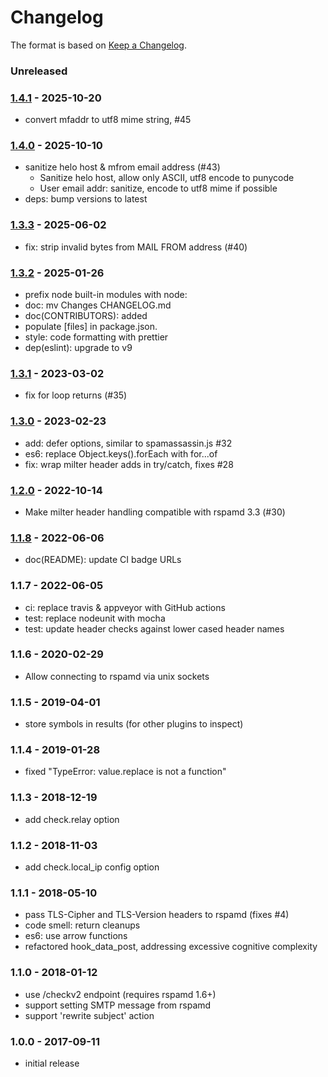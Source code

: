 # Changelog

The format is based on [Keep a Changelog](https://keepachangelog.com/).

### Unreleased

### [1.4.1] - 2025-10-20

- convert mfaddr to utf8 mime string, #45

### [1.4.0] - 2025-10-10

- sanitize helo host & mfrom email address (#43)
  - Sanitize helo host, allow only ASCII, utf8 encode to punycode
  - User email addr: sanitize, encode to utf8 mime if possible
- deps: bump versions to latest

### [1.3.3] - 2025-06-02

- fix: strip invalid bytes from MAIL FROM address (#40)

### [1.3.2] - 2025-01-26

- prefix node built-in modules with node:
- doc: mv Changes CHANGELOG.md
- doc(CONTRIBUTORS): added
- populate [files] in package.json.
- style: code formatting with prettier
- dep(eslint): upgrade to v9

### [1.3.1] - 2023-03-02

- fix for loop returns (#35)

### [1.3.0] - 2023-02-23

- add: defer options, similar to spamassassin.js #32
- es6: replace Object.keys().forEach with for...of
- fix: wrap milter header adds in try/catch, fixes #28

### [1.2.0] - 2022-10-14

- Make milter header handling compatible with rspamd 3.3 (#30)

### [1.1.8] - 2022-06-06

- doc(README): update CI badge URLs

### 1.1.7 - 2022-06-05

- ci: replace travis & appveyor with GitHub actions
- test: replace nodeunit with mocha
- test: update header checks against lower cased header names

### 1.1.6 - 2020-02-29

- Allow connecting to rspamd via unix sockets

### 1.1.5 - 2019-04-01

- store symbols in results (for other plugins to inspect)

### 1.1.4 - 2019-01-28

- fixed "TypeError: value.replace is not a function"

### 1.1.3 - 2018-12-19

- add check.relay option

### 1.1.2 - 2018-11-03

- add check.local_ip config option

### 1.1.1 - 2018-05-10

- pass TLS-Cipher and TLS-Version headers to rspamd (fixes #4)
- code smell: return cleanups
- es6: use arrow functions
- refactored hook_data_post, addressing excessive cognitive complexity

### 1.1.0 - 2018-01-12

- use /checkv2 endpoint (requires rspamd 1.6+)
- support setting SMTP message from rspamd
- support 'rewrite subject' action

### 1.0.0 - 2017-09-11

- initial release

[1.1.8]: https://github.com/haraka/haraka-plugin-rspamd/releases/tag/1.1.8
[1.1.9]: https://github.com/haraka/haraka-plugin-rspamd/releases/tag/1.1.9
[1.2.0]: https://github.com/haraka/haraka-plugin-rspamd/releases/tag/v1.2.0
[1.3.0]: https://github.com/haraka/haraka-plugin-rspamd/releases/tag/v1.3.0
[1.3.1]: https://github.com/haraka/haraka-plugin-rspamd/releases/tag/v1.3.1
[1.3.2]: https://github.com/haraka/haraka-plugin-rspamd/releases/tag/v1.3.2
[1.1.6]: https://github.com/haraka/haraka-plugin-rspamd/releases/tag/v1.1.6
[1.3.3]: https://github.com/haraka/haraka-plugin-rspamd/releases/tag/v1.3.3
[1.3.4]: https://github.com/haraka/haraka-plugin-rspamd/releases/tag/v1.3.4
[1.4.1]: https://github.com/haraka/haraka-plugin-rspamd/releases/tag/v1.4.1
[1.4.0]: https://github.com/haraka/haraka-plugin-rspamd/releases/tag/v1.4.0
